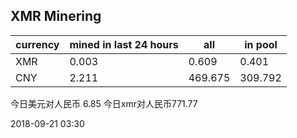 ## XMR Minering

|currency|mined in last 24 hours|all|in pool|
|---|---|---|---|
|XMR|0.003|0.609|0.401|
|CNY|2.211|469.675|309.792|

今日美元对人民币 6.85	今日xmr对人民币771.77


2018-09-21 03:30